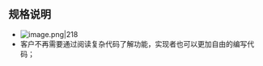 ## 规格说明

- ![image.png|218](https://thdlrt.oss-cn-beijing.aliyuncs.com/20231230113542.png)
- 客户不再需要通过阅读复杂代码了解功能，实现者也可以更加自由的编写代码；